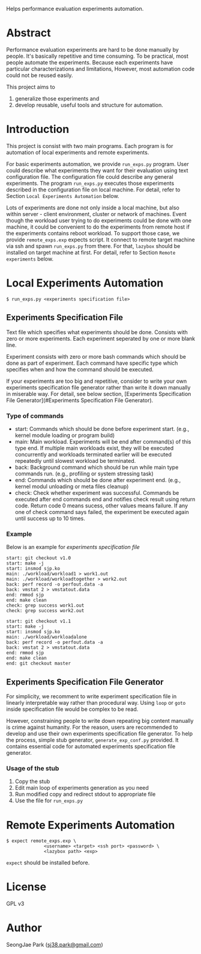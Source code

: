 Helps performance evaluation experiments automation.

Abstract
========

Performance evaluation experiments are hard to be done manually by people. It's
basically repetitive and time consuming. To be practical, most people automate
the experiments. Because each experiments have particular characterizations and
limitations, However, most automation code could not be reused easily.

This project aims to

1. generalize those experiments and
2. develop reusable, useful tools and structure for automation.


Introduction
============

This project is consist with two main programs. Each program is for automation
of local experiments and remote experiments.

For basic experiments automation, we provide `run_exps.py` program. User could
describe what experiments they want for their evaluation using text
configuration file. The configuration file could describe any general
experiments. The program `run_exps.py` executes those experiments described in
the configuration file on local machine. For detail, refer to Section `Local
Experiments Automation` below.

Lots of experiments are done not only inside a local machine, but also within
server - client environment, cluster or network of machines. Event though the
workload user trying to do experiments could be done with one machine, it could
be convenient to do the experiments from remote host if the experiments
contains reboot workload.
To support those case, we provide `remote_exps.exp` expects script. It connect
to remote target machine via ssh and spawn `run_exps.py` from there. For that,
`lazybox` should be installed on target machine at first. For detail, refer to
Section `Remote experiments` below.


Local Experiments Automation
============================

`$ run_exps.py <experiments specification file>`

Experiments Specification File
------------------------------

Text file which specifies what experiments should be done.
Consists with zero or more experiments. Each experiment seperated by one or
more blank line.

Experiment consists with zero or more bash commands which should be done as
part of experiment. Each command have specific type which specifies when and
how the command should be executed.

If your experiments are too big and repetitive, consider to write your own
experiments specification file generator rather than write it down manually in
miserable way. For detail, see below section, [Experiments Specification File
Generator](#Experiments Specification File Generator).

### Type of commands
 * start: Commands which should be done before experiment start.
   (e.g., kernel module loading or program build)
 * main: Main workload. Experiments will be end after command(s) of this type
   end. If multiple main workloads exist, they will be executed concurrently
   and workloads terminated earlier will be executed repeatedly until slowest
   workload be terminated.
 * back: Background command which should be run while main type commands run.
   (e.g., profiling or system stressing task)
 * end: Commands which should be done after experiment end.
   (e.g., kernel modul unloading or meta files cleanup)
 * check: Check whether experiment was successful. Commands be executed after
   end commands end and notifies check result using return code. Return code 0
   means sucess, other values means failure. If any one of check command says
   failed, the experiment be executed again until success up to 10 times.

### Example
Below is an example for *experiments specification file*
```
start: git checkout v1.0
start: make -j
start: insmod sjp.ko
main: ./workload/workload1 > work1.out
main: ./workload/workloadtogether > work2.out
back: perf record -o perfout.data -a
back: vmstat 2 > vmstatout.data
end: rmmod sjp
end: make clean
check: grep success work1.out
check: grep success work2.out

start: git checkout v1.1
start: make -j
start: insmod sjp.ko
main: ./workload/workloadalone
back: perf record -o perfout.data -a
back: vmstat 2 > vmstatout.data
end: rmmod sjp
end: make clean
end: git checkout master
```

Experiments Specification File Generator
----------------------------------------

For simplicity, we recomment to write experiment specification file in linearly
interpretable way rather than procedural way. Using `loop` or `goto` inside
specification file would be complex to be read.

However, constraining people to write down repeating big content manually is
crime against humanity. For the reason, users are recommended to develop and
use their own experiments specification file generator. To help the process,
simple stub generator, `generate_exp_conf.py` provided. It contains essential
code for automated experiments specification file generator.

### Usage of the stub
1. Copy the stub
2. Edit main loop of experiments generation as you need
3. Run modified copy and redirect stdout to appropriate file
4. Use the file for `run_exps.py`


Remote Experiments Automation
=============================

```
$ expect remote_exps.exp \
              <username> <target> <ssh port> <password> \
              <lazybox path> <exp>
```
`expect` should be installed before.


License
=======

GPL v3

Author
======

SeongJae Park (sj38.park@gmail.com)
